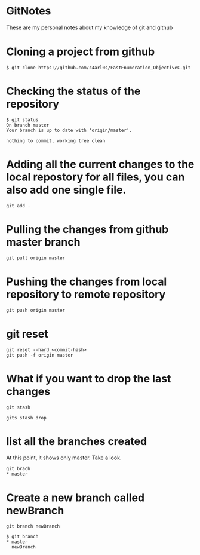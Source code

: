 # GitNotes

These are my personal notes about my knowledge of git and github

# Cloning a project from github

``` console
$ git clone https://github.com/c4arl0s/FastEnumeration_ObjectiveC.git
```
# Checking the status of the repository

``` console
$ git status
On branch master
Your branch is up to date with 'origin/master'.

nothing to commit, working tree clean
```

# Adding all the current changes to the local repostory for all files, you can also add one single file.

``` console
git add .
```

# Pulling the changes from github master branch

``` console
git pull origin master
```

# Pushing the changes from local repository to remote repository

``` console
git push origin master
```

# git reset

``` console
git reset --hard <commit-hash>
git push -f origin master
```

# What if you want to drop the last changes

``` console
git stash
```

``` console
gits stash drop
```

# list all the branches created

At this point, it shows only master. Take a look.

``` console
git brach
* master
```

# Create a new branch called newBranch

``` console
git branch newBranch
```

``` console
$ git branch
* master
  newBranch
```






